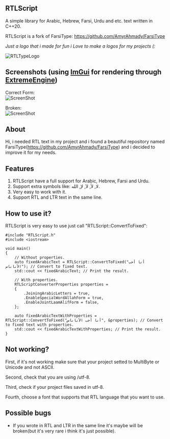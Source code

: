 ## RTLScript
A simple library for Arabic, Hebrew, Farsi, Urdu and etc. text written in C++20.

RTLScript is a fork of FarsiType: https://github.com/AmyrAhmady/FarsiType

*Just a logo that i made for fun i Love to make a logos for my projects (:*

![RTLTypeLogo](https://github.com/oscar7070/RTLType/assets/56559647/1d01306a-8669-4920-98d4-6554cf16e600)

## Screenshots (using [ImGui](https://github.com/ocornut/imgui) for rendering through [ExtremeEngine](https://github.com/oscar7070/ExtremeEngine))
Correct Form:  
![ScreenShot](https://github.com/oscar7070/RTLScript/blob/master/screenshots/Fixed.png)
  
Broken:   
![ScreenShot](https://github.com/oscar7070/RTLScript/blob/master/screenshots/Broken.png)

## About
Hi, i needed RTL text in my project and i found a beautiful repository named FarsiType(https://github.com/AmyrAhmady/FarsiType) and i decided to improve it for my needs.

## Features
1. RTLScript have a full support for Arabic, Hebrew, Farsi and Urdu.
2. Support extra symbols like: لا, لأ, لآ, لإ, الله.
2. Very easy to work with it.
3. Support RTL and LTR text in the same line.

## How to use it?
RTLScript is very easy to use just call "RTLScript::ConvertToFixed":
```
#include "RTLScript.h"
#include <iostream>

void main()
{
    // Without properties.
    auto fixedArabicText = RTLScript::ConvertToFixed("أنا أحب الأناناس"); // Convert to fixed text.
    std::cout << fixedArabicText; // Print the result.

    // With properties.
    RTLScriptConverterProperties properties =
    {
        .JoiningArabicLetters = true,
        .EnableSpecialWordAllahForm = true,
        .EnableJointLaamAlifForm = false,
    };

    auto fixedArabicTextWithProperties = RTLScript::ConvertToFixed("أنا أحب الأناناس", &properties); // Convert to fixed text with properties.
    std::cout << fixedArabicTextWithProperties; // Print the result.
}
```

## Not working?
First, if it's not working make sure that your project setted to MultiByte or Unicode and not ASCII.

Second, check that you are using /utf-8.

Third, check if your project files saved in utf-8.

Fourth, choose a font that supports that RTL language that you want to use.

## Possible bugs
- If you wrote in RTL and LTR in the same line it's maybe will be broken(but it's very rare i think it's just possible).

